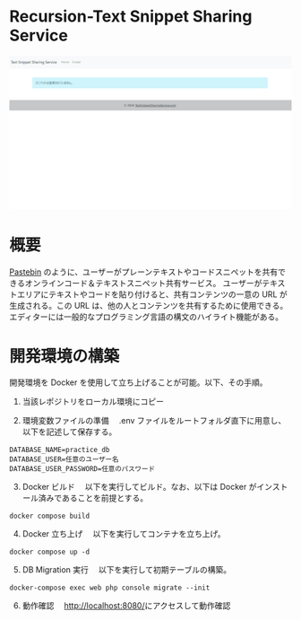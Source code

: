 # Recursion-Text Snippet Sharing Service

![service-image](https://github.com/Karukan0814/Recursion-TextSnippetSharingService/blob/main/assets/TextSnippetServiceDemo.gif)

# 概要

[Pastebin](https://pastebin.com/) のように、ユーザーがプレーンテキストやコードスニペットを共有できるオンラインコード＆テキストスニペット共有サービス。
ユーザーがテキストエリアにテキストやコードを貼り付けると、共有コンテンツの一意の URL が生成される。この URL は、他の人とコンテンツを共有するために使用できる。エディターには一般的なプログラミング言語の構文のハイライト機能がある。

# 開発環境の構築

開発環境を Docker を使用して立ち上げることが可能。以下、その手順。

1. 当該レポジトリをローカル環境にコピー

2. 環境変数ファイルの準備
   　.env ファイルをルートフォルダ直下に用意し、以下を記述して保存する。

```
DATABASE_NAME=practice_db
DATABASE_USER=任意のユーザー名
DATABASE_USER_PASSWORD=任意のパスワード

```

3. Docker ビルド
   　以下を実行してビルド。なお、以下は Docker がインストール済みであることを前提とする。

```
docker compose build
```

4. Docker 立ち上げ
   　以下を実行してコンテナを立ち上げ。

```
docker compose up -d
```

5. DB Migration 実行
   　以下を実行して初期テーブルの構築。

```
docker-compose exec web php console migrate --init
```

6. 動作確認
   　[http://localhost:8080/](http://localhost:8080/)にアクセスして動作確認
